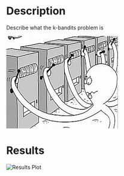 # Description
Describe what the k-bandits problem is 

![Multi Armed Bandit](https://github.com/PeterJochem/K-Bandits/blob/master/multiarmedbandit.jpg "Multi Armed Bandit")

# Results
![Results Plot](https://github.com/PeterJochem/K-Bandits "Results Plot")

